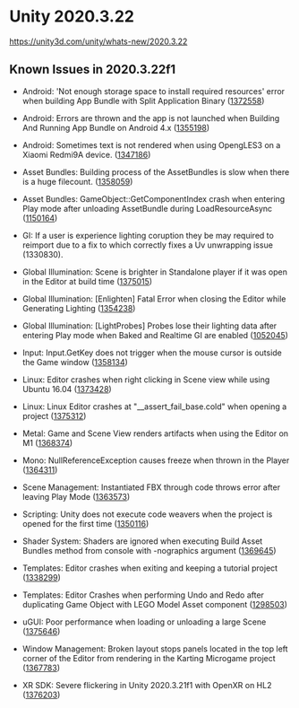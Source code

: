 # Unity 2020.3.22
https://unity3d.com/unity/whats-new/2020.3.22

## Known Issues in 2020.3.22f1

<ul>
<li><p>Android:  'Not enough storage space to install required resources' error when building App Bundle with Split Application Binary (<a href="https://issuetracker.unity3d.com/issues/android-not-enough-storage-space-to-install-required-resources-error-when-building-app-bundle-with-split-application-binary">1372558</a>)</p></li>
<li><p>Android:  Errors are thrown and the app is not launched when Building And Running App Bundle on Android 4.x (<a href="https://issuetracker.unity3d.com/issues/android-errors-are-thrown-and-the-app-is-not-launched-when-building-and-running-app-bundle-on-android-4-dot-x">1355198</a>)</p></li>
<li><p>Android:  Sometimes text is not rendered when using OpengLES3 on a Xiaomi Redmi9A device. (<a href="https://issuetracker.unity3d.com/issues/android-the-text-is-missing-on-a-xiaomi-redmi9a-device">1347186</a>)</p></li>
<li><p>Asset Bundles: Building process of the AssetBundles is slow when there is a huge filecount. (<a href="https://issuetracker.unity3d.com/issues/building-process-of-the-assetbundles-is-slow-when-the-file-count-is-huge">1358059</a>)</p></li>
<li><p>Asset Bundles: GameObject::GetComponentIndex crash when entering Play mode after unloading AssetBundle during LoadResourceAsync (<a href="https://issuetracker.unity3d.com/issues/gameobject-getcomponentindex-crash-when-entering-play-mode-after-unloading-assetbundle-during-loadresourceasync">1150164</a>)</p></li>
<li><p>GI: If a user is experience lighting coruption they be may required to reimport due to a fix to which correctly fixes a Uv unwrapping issue (1330830).</p></li>
<li><p>Global Illumination: Scene is brighter in Standalone player if it was open in the Editor at build time (<a href="https://issuetracker.unity3d.com/issues/scene-is-brighter-in-standalone-player-if-it-was-open-in-the-editor-at-build-time">1375015</a>)</p></li>
<li><p>Global Illumination: [Enlighten] Fatal Error when closing the Editor while Generating Lighting (<a href="https://issuetracker.unity3d.com/issues/fatal-error-when-closing-the-editor-while-generating-lighting">1354238</a>)</p></li>
<li><p>Global Illumination: [LightProbes] Probes lose their lighting data after entering Play mode when Baked and Realtime GI are enabled (<a href="https://issuetracker.unity3d.com/issues/light-probes-lose-their-lighting-data-after-entering-play-mode-when-baked-and-realtime-gi-are-enabled">1052045</a>)</p></li>
<li><p>Input: Input.GetKey does not trigger when the mouse cursor is outside the Game window (<a href="https://issuetracker.unity3d.com/issues/input-dot-getkey-does-not-trigger-when-the-mouse-cursor-is-outside-the-game-window">1358134</a>)</p></li>
<li><p>Linux:  Editor crashes when right clicking in Scene view while using Ubuntu 16.04 (<a href="https://issuetracker.unity3d.com/issues/linux-linux-editor-crashes-when-right-clicking-in-scene-view">1373428</a>)</p></li>
<li><p>Linux: Linux Editor crashes at "__assert_fail_base.cold" when opening a project (<a href="https://issuetracker.unity3d.com/issues/linux-editor-crashes-at-assert-fail-base-dot-cold-when-opening-a-project">1375312</a>)</p></li>
<li><p>Metal: Game and Scene View renders artifacts when using the Editor on M1 (<a href="https://issuetracker.unity3d.com/issues/game-view-glitches-with-apple-silicon-editor">1368374</a>)</p></li>
<li><p>Mono: NullReferenceException causes freeze when thrown in the Player (<a href="https://issuetracker.unity3d.com/issues/nullreferenceexception-causes-freeze-when-thrown-in-the-built-project">1364311</a>)</p></li>
<li><p>Scene Management: Instantiated FBX through code throws error after leaving Play Mode (<a href="https://issuetracker.unity3d.com/issues/instantiated-fbx-through-code-throws-error-after-leaving-play-mode">1363573</a>)</p></li>
<li><p>Scripting: Unity does not execute code weavers when the project is opened for the first time (<a href="https://issuetracker.unity3d.com/issues/unity-does-not-execute-code-weavers-when-its-opened-for-the-first-time">1350116</a>)</p></li>
<li><p>Shader System: Shaders are ignored when executing Build Asset Bundles method from console with -nographics argument (<a href="https://issuetracker.unity3d.com/issues/shaders-are-ignored-when-executing-build-asset-bundles-method-from-console-with-nographics-argument">1369645</a>)</p></li>
<li><p>Templates: Editor crashes when exiting and keeping a tutorial project (<a href="https://issuetracker.unity3d.com/issues/editor-crashes-when-exiting-and-keeping-a-new-micrograme-project">1338299</a>)</p></li>
<li><p>Templates: Editor Crashes when performing Undo and Redo after duplicating Game Object with LEGO Model Asset component (<a href="https://issuetracker.unity3d.com/issues/crash-when-redoing-and-undoing-pasting-prefabs-in-scene-in-lego-microgame">1298503</a>)</p></li>
<li><p>uGUI:  Poor performance when loading or unloading a large Scene (<a href="https://issuetracker.unity3d.com/issues/poor-performance-when-loading-or-unloading-a-large-scene-1">1375646</a>)</p></li>
<li><p>Window Management: Broken layout stops panels located in the top left corner of the Editor from rendering in the Karting Microgame project (<a href="https://issuetracker.unity3d.com/issues/broken-layout-stops-panels-located-in-the-top-left-corner-of-the-editor-from-rendering-in-the-karting-microgame-project">1367783</a>)</p></li>
<li><p>XR SDK: Severe flickering in Unity 2020.3.21f1 with OpenXR on HL2 (<a href="https://issuetracker.unity3d.com/issues/severe-flickering-in-unity-2020-dot-3-21f1-with-openxr-on-hl2">1376203</a>)</p></li>
</ul>
